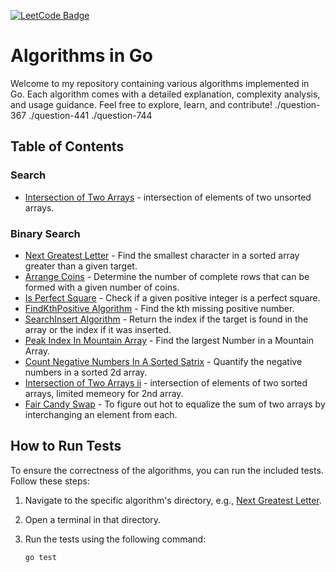 [![LeetCode Badge](https://img.shields.io/endpoint?url=https://leetcode-badge.vercel.app/api/?username=karthikkalarikal009&style=flat&logo=leetcode)](https://leetcode.com/YOUR_LEETCODE_USERNAME/)


# Algorithms in Go

Welcome to my repository containing various algorithms implemented in Go. Each algorithm comes with a detailed explanation, complexity analysis, and usage guidance. Feel free to explore, learn, and contribute!
 ./question-367
    ./question-441
    ./question-744
## Table of Contents

### Search
- [Intersection of Two Arrays](./question-349/) - intersection of elements of two unsorted arrays.

### Binary Search


- [Next Greatest Letter](./question-744) - Find the smallest character in a sorted array greater than a given target.
- [Arrange Coins](./question-441) - Determine the number of complete rows that can be formed with a given number of coins.
- [Is Perfect Square](./question-367) - Check if a given positive integer is a perfect square.
- [FindKthPositive Algorithm](./question-1539/) - Find the kth missing positive number.
- [SearchInsert Algorithm](./question-35/) - Return the index if the target is found in the array or the index if it was inserted.
- [Peak Index In Mountain Array](./question-852/) - Find the largest Number in a Mountain Array.
- [Count Negative Numbers In A Sorted Satrix](./question-1351/) - Quantify the negative numbers in a sorted 2d array.
- [Intersection of Two Arrays ii](./question-350/) - intersection of elements of two sorted arrays, limited memeory for 2nd array. 
- [Fair Candy Swap](./question-888/) - To figure out hot to equalize the sum of two arrays by interchanging an element from each.

## How to Run Tests  

To ensure the correctness of the algorithms, you can run the included tests. Follow these steps:

1. Navigate to the specific algorithm's directory, e.g., [Next Greatest Letter](./question-744).

2. Open a terminal in that directory.

3. Run the tests using the following command:
   ```bash
   go test



